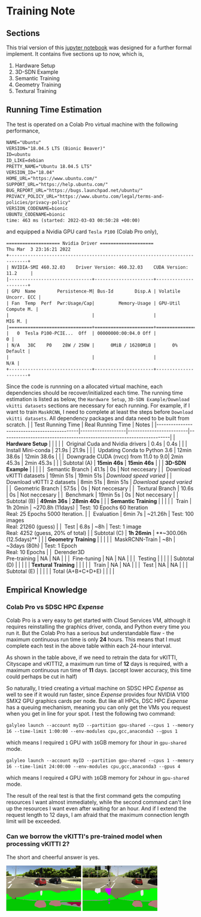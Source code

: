 # Training Note
## Sections
This trial version of this [jupyter notebook](https://colab.research.google.com/drive/1zOJ8YydPx3a-cLl8nwKA7M66eJ5DhlSU?usp=sharing) was designed for a further formal implement.
It contains five sections up to now, which is,
1. Hardware Setup
2. 3D-SDN Example
3. Semantic Training
4. Geometry Training
5. Textural Training
   
## Running Time Estimation
The test is operated on a Colab Pro virtual machine with the following performance,

```
NAME="Ubuntu"
VERSION="18.04.5 LTS (Bionic Beaver)"
ID=ubuntu
ID_LIKE=debian
PRETTY_NAME="Ubuntu 18.04.5 LTS"
VERSION_ID="18.04"
HOME_URL="https://www.ubuntu.com/"
SUPPORT_URL="https://help.ubuntu.com/"
BUG_REPORT_URL="https://bugs.launchpad.net/ubuntu/"
PRIVACY_POLICY_URL="https://www.ubuntu.com/legal/terms-and-policies/privacy-policy"
VERSION_CODENAME=bionic
UBUNTU_CODENAME=bionic
time: 463 ms (started: 2022-03-03 00:50:28 +00:00)
```

and equipped a Nvidia GPU card ```Tesla P100``` (Colab Pro only),
```
==================== Nvidia Driver ====================
Thu Mar  3 23:16:21 2022       
+-----------------------------------------------------------------------------+
| NVIDIA-SMI 460.32.03    Driver Version: 460.32.03    CUDA Version: 11.2     |
|-------------------------------+----------------------+----------------------+
| GPU  Name        Persistence-M| Bus-Id        Disp.A | Volatile Uncorr. ECC |
| Fan  Temp  Perf  Pwr:Usage/Cap|         Memory-Usage | GPU-Util  Compute M. |
|                               |                      |               MIG M. |
|===============================+======================+======================|
|   0  Tesla P100-PCIE...  Off  | 00000000:00:04.0 Off |                    0 |
| N/A   38C    P0    28W / 250W |      0MiB / 16280MiB |      0%      Default |
|                               |                      |                  N/A |
+-------------------------------+----------------------+----------------------+
```
Since the code is runnning on a allocated virtual machine, each dependencies should be recover/initialized each time.
The running time estimation is listed as below, the  ```Hardware Setup```, ```3D-SDN Example/Download vkitti datasets``` sections are necessary for each running. 
For example, if I want to train ```MaskRCNN```, I need to complete at least the steps before ```Download vkitti datasets```. All dependency packages and data need to be built from scratch.
|                                             | Test Running Time | Real Running Time       | Notes                                                                |
|---------------------------------------------|-------------------|-------------------------|----------------------------------------------------------------------|
| **Hardware Setup**                          |                   |                         |                                                                      |
|&nbsp; Original Cuda and Nvidia drivers      | 0.4s              | 0.4s                    |                                                                      |
|&nbsp; Install Mini-conda                    | 21.9s             | 21.9s                   |                                                                      |
|&nbsp; Updating Conda to Python 3.6          | 12min 38.6s       | 12min 38.6s             |                                                                      |
|&nbsp; Downgrade CUDA (nvcc) from 11.0 to 9.0| 2min 45.3s        | 2min 45.3s              |                                                                      |
| Subtotal (A)                                | **15min 46s**     | **15min 46s**           |                                                                      |
| **3D-SDN Example**                          |                   |                         |                                                                      |
|&nbsp; Semantic Branch                       | 41.1s             | 0s                      | Not neccesary                                                        |
|&nbsp; Download vKITTI datasets              | 19min 51s         | 19min 51s               | _Download speed varied_                                              |
|&nbsp; Download vKITTI 2 datasets            | 8min 51s          | 8min 51s                | _Download speed varied_                                              |
|&nbsp; Geometric Branch                      | 57.5s             | 0s                      | Not neccesary                                                        |
|&nbsp; Textural Branch                       | 10.6s             | 0s                      | Not neccesary                                                        |
|&nbsp; Benchmark                             | 19min 5s          | 0s                      | Not neccesary                                                        |
| Subtotal (B)                                | **49min 36s**     | **28min 40s**           |                                                                      |
| **Semantic Training**                       |                   |                         |                                                                      |
|&nbsp; Train                                 | 1h 20min          | ~270.8h (11days)        | Test: 10 Epochs 60 Iteration<br>Real: 25 Epochs 5000 Iteration.      |
|&nbsp; Evaluation                            | 6min 7s           | ~21.26h                 | Test: 100 images<br>Real: 21260 (guess)                              |
|&nbsp; Test                                  | 6.8s              | ~8h                     | Test: 1 image<br>Real: 4252 (guess, 20% of total)                    |
| Subtotal (C)                                | **1h 26min**      | **~300.06h (12.5days)** |                                                                      |
| **Geometry Training**                       |                   |                         |                                                                      |
|&nbsp; MaskRCNN-Train                        | ~8h               | ~3days (80h)            | Test: 1 Epoch<br>Real: 10 Epochs                                     |
|&nbsp; Derender3D<br />Pre-training          | NA                | NA                      |                                                                      |
|&nbsp; Fine-tuning                           | NA                | NA                      |                                                                      |
|&nbsp; Testing                               |                   |                         |                                                                      |
| Subtotal (D)                                |                   |                         |                                                                      |
| **Textural Training**                       |                   |                         |                                                                      |
|&nbsp; Train                                 | NA                | NA                      |                                                                      |
|&nbsp; Test                                  | NA                | NA                      |                                                                      |
| Subtotal (E)                                |                   |                         |                                                                      |
| Total (A+B+C+D+E)                           |                   |                         |                                                                      |


## Empirical Knowledge
### Colab Pro vs SDSC HPC *Expense*
Colab Pro is a very easy to get started with Cloud Services VM, although it requires reinstalling the graphics driver, conda, and Python every time you run it. 
But the Colab Pro has a serious but understandable flaw - the maximum continuous run time is only **24** hours. This means that I must complete each test in the above table within each 24-hour interval.

As shown in the table above, if we need to retrain the data for vKITTI, Cityscape and vKITTI2, a maximum run time of **12** days is required, with a maximum continuous run time of **11** days.
(accept lower accuracy, this time could perhaps be cut in half)

So naturally, I tried creating a virtual machine on SDSC HPC *Expense* as well to see if it would run faster, since *Expense* provides four NVIDIA V100 SMX2 GPU graphics cards per node.
But like all HPCs, DSC HPC *Expense* has a queuing mechanism, meaning you can only get the VMs you request when you get in line for your spot.  I test the following two command:
```
galyleo launch --account myID --partition gpu-shared --cpus 1 --memory 16 --time-limit 1:00:00 --env-modules cpu,gcc,anaconda3 --gpus 1
```
which means I required `1` GPU with `16`GB memory for `1`hour in `gpu-shared` mode.
```
galyleo launch --account myID --partition gpu-shared --cpus 1 --memory 16 --time-limit 24:00:00 --env-modules cpu,gcc,anaconda3 --gpus 4
```
which means I required `4` GPU with `16`GB memory for `24`hour in `gpu-shared` mode.

The result of the real test is that the first command gets the computing resources I want almost immediately, while the second command can't line up the resources I want even after waiting for an hour. 
And if I extend the request length to 12 days, I am afraid that the maximum connection length limit will be exceeded.

### Can we borrow the vKITTI's pre-trained model when processing vKITTI 2?

The short and cheerful answer is yes. 

<img src="../Pics/vk1_0006_30-deg-right_00043_visualize.png" alt="vKITTI in Scene 06" style="width:200px;"/>
<img src="../Pics/vk2_visualize.png" alt="vKITTI 2 in Scene 06" style="width:200px;"/>
